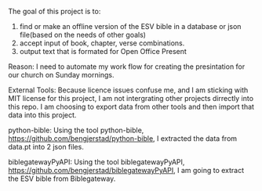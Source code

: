 The goal of this project is to:
1. find or make an offline version of the ESV bible in a database or json file(based on the needs of other goals) 
2. accept input of book, chapter, verse combinations. 
3. output text that is formated for Open Office Present 

Reason:
I need to automate my work flow for creating the presintation for our church on Sunday mornings. 

External Tools:
Because licence issues confuse me, and I am sticking with MIT license for this project, I am not intergrating other projects dirrectly into this repo. I am choosing to export data from other tools and then import that data into this project. 

python-bible:
Using the tool python-bible, https://github.com/bengjerstad/python-bible, I extracted the data from data.pt into 2 json files. 

biblegatewayPyAPI:
Using the tool biblegatewayPyAPI, https://github.com/bengjerstad/biblegatewayPyAPI, I am going to extract the ESV bible from Biblegateway.


